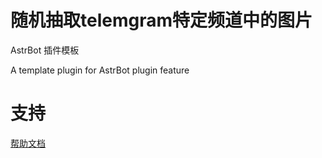 # 随机抽取telemgram特定频道中的图片

AstrBot 插件模板

A template plugin for AstrBot plugin feature

# 支持

[帮助文档](https://astrbot.soulter.top/center/docs/%E5%BC%80%E5%8F%91/%E6%8F%92%E4%BB%B6%E5%BC%80%E5%8F%91/
)
